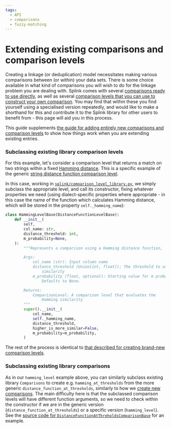 ```yaml
---
tags:
  - API
  - comparisons
  - fuzzy-matching
---
```

# Extending existing comparisons and comparison levels

Creating a linkage (or deduplication) model necessitates making various comparisons between (or within) your data sets. There is some choice available in what kind of comparisons you will wish to do for the linkage problem you are dealing with. Splink comes with several [comparisons ready to use directly](../../topic_guides/comparisons/customising_comparisons.html#method-1-using-the-comparisonlibrary), as well as several [comparison levels that you can use to construct your own comparison](../../topic_guides/comparisons/customising_comparisons.html#method-3-comparisonlevels). You may find that within these you find yourself using a specialised version repeatedly, and would like to make a shorthand for this and contribute it to the Splink library for other users to benefit from - this page will aid you in this process.

This guide supplements [the guide for adding entirely new comparisons and comparison levels](./new_library_comparisons_and_levels.md) to show how things work when you are extending existing entries.

### Subclassing existing library comparison levels

For this example, let's consider a comparison level that returns a match on two strings within a fixed [Hamming distance](https://en.wikipedia.org/wiki/Hamming_distance).
This is a specific example of the generic [string distance function comparison level](../../comparison_level_library.html#splink.comparison_level_library.DistanceFunctionLevelBase).

In this case, working in [`splink/comparison_level_library.py`](https://github.com/moj-analytical-services/splink/blob/master/splink/comparison_level_library.py), we simply subclass the appropriate level, and call its constructor, fixing whatever properties we need
(using dialect-specific properties where appropriate - in this case the name of the function which calculates Hamming distance, which will be stored in the property `self._hamming_name`):

```python
class HammingLevelBase(DistanceFunctionLevelBase):
    def __init__(
        self,
        col_name: str,
        distance_threshold: int,
        m_probability=None,
    ):
        """Represents a comparison using a Hamming distance function,

        Args:
            col_name (str): Input column name
            distance_threshold (Union[int, float]): The threshold to use to assess
                similarity
            m_probability (float, optional): Starting value for m probability.
                Defaults to None.

        Returns:
            ComparisonLevel: A comparison level that evaluates the
                Hamming similarity
        """
        super().__init__(
            col_name,
            self._hamming_name,
            distance_threshold,
            higher_is_more_similar=False,
            m_probability=m_probability,
        )
```

The rest of the process is identical to [that described for creating brand-new comparison levels](./new_library_comparisons_and_levels.html#creating-new-comparison-levels).

### Subclassing existing library comparisons

As in our `hamming_level` example above, you can similarly subclass existing library `Comparisons` to create e.g. `hamming_at_thresholds` from the more generic `distance_function_at_thresholds`, similarly to how we [create new comparisons](./new_library_comparisons_and_levels.html#creating-new-comparisons). The main difficulty here is that the subclassed comparison levels will have different function arguments, so we need to check within the constructor if we are in the generic version (`distance_function_at_thresholds`) or a specific version (`hamming_level`). See the [source code for `DistanceFunctionAtThreholdsComparisonBase`](https://github.com/moj-analytical-services/splink/blob/master/splink/comparison_library.py) for an example.
